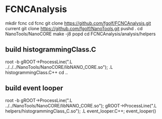 # FCNCAnalysis
mkdir fcnc
cd fcnc
git clone https://github.com/fgolf/FCNCAnalysis.git current
git clone https://github.com/fgolf/NanoTools.git
pushd .
cd NanoTools/NanoCORE
make -j8
popd
cd FCNCAnalysis/analysis/helpers

## build histogrammingClass.C
root -b
gROOT->ProcessLine(".L ../../../NanoTools/NanoCORE/libNANO_CORE.so");
.L histogrammingClass.C++
cd ..

## build event looper
root -b
gROOT->ProcessLine(".L ../../NanoTools/NanoCORE/libNANO_CORE.so");
gROOT->ProcessLine(".L  helpers/histogrammingClass_C.so");
.L event_looper.C++;
event_looper()

